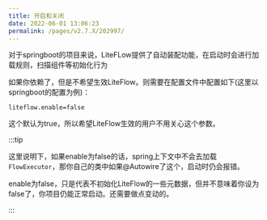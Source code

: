 ```yaml
---
title: 开启和关闭
date: 2022-06-01 13:06:23
permalink: /pages/v2.7.X/202997/
---
```


对于springboot的项目来说，LiteFLow提供了自动装配功能，在启动时会进行加载规则，扫描组件等初始化行为

如果你依赖了，但是不希望生效LiteFlow。则需要在配置文件中配置如下(这里以springboot的配置为例)：

```properties
liteflow.enable=false
```

这个默认为true，所以希望LiteFlow生效的用户不用关心这个参数。

:::tip

这里说明下，如果enable为false的话，spring上下文中不会去加载`FlowExecutor`，那你自己的类中如果@Autowire了这个，启动时仍会报错。

enable为false，只是代表不初始化LiteFlow的一些元数据，但并不意味着你设为false了，你项目仍能正常启动。还需要做点变动的。

:::